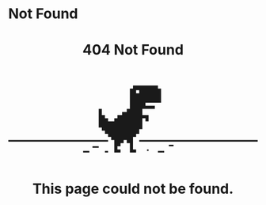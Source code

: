 # Not Found

<div style="text-align:center">
<h1>404 Not Found</h1>
<svg xmlns="http://www.w3.org/2000/svg" style="display:block;margin:auto;width:100%;max-width:640px" viewBox="0 0 320 120" shape-rendering="geometricPrecision" text-rendering="geometricPrecision" fill="currentColor"><path d="M0,142h8v2h-8v-2Zm28,0h4v2h-4v-2Zm68,0h8v2h-8v-2ZM80,100h-4v14h-4v6h-4v4h-4v16h4v4h-8v-12h-4v-4h-4v4h-4v4h-4v4h4v4h-8v-16h-4v-4h-4v-4h-4v-4h-4v-4h-4v-24h4v8h4v4h4v4h8v-4h4v-4h6v-4h6v-4h4v-26h4v-4h32v4h4v18h-20v4h12v4h-16v8h8v8h-4v-4Zm2,40h2v2h-2v-2Zm-70-4h8v2h-8v-2Zm98-2h6v2h-6v-2Zm-206-6h128v2h-128v-2Zm168,0h152v2h-152v-2ZM68,64v4h4v-4h-4Z" transform="translate(96-35)"/></svg>
<h1>This page could not be found.</h1>
</div>